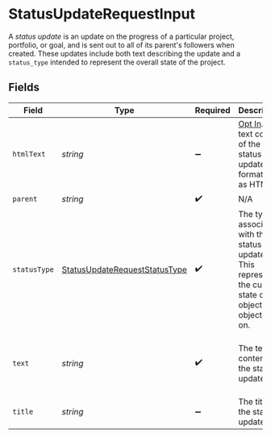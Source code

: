 # StatusUpdateRequestInput

A *status update* is an update on the progress of a particular project, portfolio, or goal, and is sent out to all of its parent's followers when created. These updates include both text describing the update and a `status_type` intended to represent the overall state of the project.


## Fields

| Field                                                                                                          | Type                                                                                                           | Required                                                                                                       | Description                                                                                                    | Example                                                                                                        |
| -------------------------------------------------------------------------------------------------------------- | -------------------------------------------------------------------------------------------------------------- | -------------------------------------------------------------------------------------------------------------- | -------------------------------------------------------------------------------------------------------------- | -------------------------------------------------------------------------------------------------------------- |
| `htmlText`                                                                                                     | *string*                                                                                                       | :heavy_minus_sign:                                                                                             | [Opt In](/docs/input-output-options). The text content of the status update with formatting as HTML.           | <body>The project <strong>is</strong> moving forward according to plan...</body>                               |
| `parent`                                                                                                       | *string*                                                                                                       | :heavy_check_mark:                                                                                             | N/A                                                                                                            |                                                                                                                |
| `statusType`                                                                                                   | [StatusUpdateRequestStatusType](../../models/shared/statusupdaterequeststatustype.md)                          | :heavy_check_mark:                                                                                             | The type associated with the status update. This represents the current state of the object this object is on. |                                                                                                                |
| `text`                                                                                                         | *string*                                                                                                       | :heavy_check_mark:                                                                                             | The text content of the status update.                                                                         | The project is moving forward according to plan...                                                             |
| `title`                                                                                                        | *string*                                                                                                       | :heavy_minus_sign:                                                                                             | The title of the status update.                                                                                | Status Update - Jun 15                                                                                         |